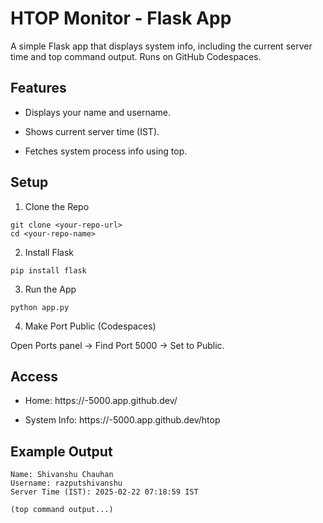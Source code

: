 # HTOP Monitor - Flask App

A simple Flask app that displays system info, including the current server time and top command output. Runs on GitHub Codespaces.

## Features

- Displays your name and username.

- Shows current server time (IST).

- Fetches system process info using top.

## Setup

1. Clone the Repo
```
git clone <your-repo-url>
cd <your-repo-name>
```
2. Install Flask
```
pip install flask
```
3. Run the App
```
python app.py
```
4. Make Port Public (Codespaces)

Open Ports panel → Find Port 5000 → Set to Public.

## Access

- Home: https://<your-codespace-name>-5000.app.github.dev/

- System Info: https://<your-codespace-name>-5000.app.github.dev/htop

## Example Output

```
Name: Shivanshu Chauhan
Username: razputshivanshu
Server Time (IST): 2025-02-22 07:18:59 IST

(top command output...)
```

